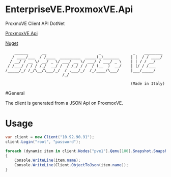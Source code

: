 # EnterpriseVE.ProxmoxVE.Api
ProxmoVE Client API DotNet

[ProxmoxVE Api](https://pve.proxmox.com/pve-docs/api-viewer/)

[Nuget](https://www.nuget.org/packages/EnterpriseVE.ProxmoxVE.Api) 

```
    ______      __                       _              _    ________
   / ____/___  / /____  _________  _____(_)_______     | |  / / ____/
  / __/ / __ \/ __/ _ \/ ___/ __ \/ ___/ / ___/ _ \    | | / / __/
 / /___/ / / / /_/  __/ /  / /_/ / /  / (__  )  __/    | |/ / /___
/_____/_/ /_/\__/\___/_/  / .___/_/  /_/____/\___/     |___/_____/
                         /_/

                                                       (Made in Italy)
```

#General

The client is generated from a JSON Api on ProxmoxVE. 

# Usage

```c#
var client = new Client("10.92.90.91");
client.Login("root", "password");

foreach (dynamic item in client.Nodes["pve1"].Qemu[100].Snapshot.SnapshotList())
{
    Console.WriteLine(item.name);
    Console.WriteLine(Client.ObjectToJson(item.name));
}
```